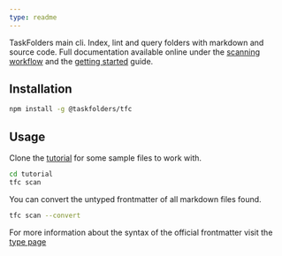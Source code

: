 ```yaml
---
type: readme
---
```


TaskFolders main cli. Index, lint and query folders with markdown and source code. Full documentation available online under the [scanning workflow](https://www.taskfolders.com/docs/workflows/scanning/) and the [getting started]() guide.

## Installation

```sh
npm install -g @taskfolders/tfc
```

## Usage

Clone the [tutorial](https://github.com/taskfolders/tutorial) for some sample files to work with.

```sh
cd tutorial
tfc scan
```

You can convert the untyped frontmatter of all markdown files found.

```sh
tfc scan --convert
```

For more information about the syntax of the official frontmatter visit the [type page](https://www.taskfolders.com/docs/types/markdown/)